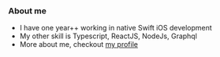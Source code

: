 ### About me
- I have one year++ working in native Swift iOS development
- My other skill is Typescript, ReactJS, NodeJs, Graphql
- More about me, checkout [my profile](https://phthphat.com/about)

<!--
**phthphat/phthphat** is a ✨ _special_ ✨ repository because its `README.md` (this file) appears on your GitHub profile.

Here are some ideas to get you started:

- 🔭 I’m currently working on ...
- 🌱 I’m currently learning ...
- 👯 I’m looking to collaborate on ...
- 🤔 I’m looking for help with ...
- 💬 Ask me about ...
- 📫 How to reach me: ...
- 😄 Pronouns: ...
- ⚡ Fun fact: ...
-->
